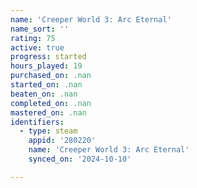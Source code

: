 ```yaml
---
name: 'Creeper World 3: Arc Eternal'
name_sort: ''
rating: 75
active: true
progress: started
hours_played: 19
purchased_on: .nan
started_on: .nan
beaten_on: .nan
completed_on: .nan
mastered_on: .nan
identifiers:
  - type: steam
    appid: '280220'
    name: 'Creeper World 3: Arc Eternal'
    synced_on: '2024-10-10'

---
```

